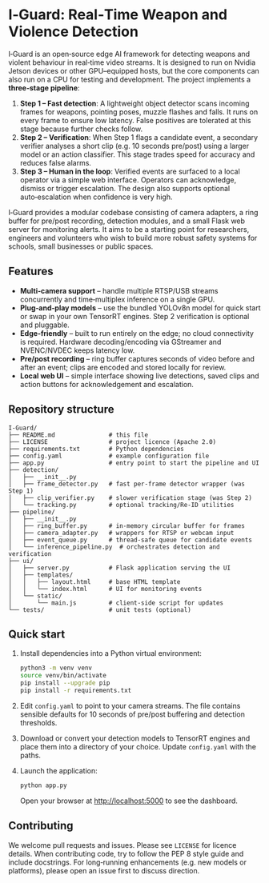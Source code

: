 # I‑Guard: Real‑Time Weapon and Violence Detection

I‑Guard is an open‑source edge AI framework for detecting weapons and violent behaviour in real‑time video streams. It is designed to run on Nvidia Jetson devices or other GPU–equipped hosts, but the core components can also run on a CPU for testing and development. The project implements a **three‑stage pipeline**:

1. **Step 1 – Fast detection**: A lightweight object detector scans incoming frames for weapons, pointing poses, muzzle flashes and falls. It runs on every frame to ensure low latency. False positives are tolerated at this stage because further checks follow.
2. **Step 2 – Verification**: When Step 1 flags a candidate event, a secondary verifier analyses a short clip (e.g. 10 seconds pre/post) using a larger model or an action classifier. This stage trades speed for accuracy and reduces false alarms.
3. **Step 3 – Human in the loop**: Verified events are surfaced to a local operator via a simple web interface. Operators can acknowledge, dismiss or trigger escalation. The design also supports optional auto‑escalation when confidence is very high.

I‑Guard provides a modular codebase consisting of camera adapters, a ring buffer for pre/post recording, detection modules, and a small Flask web server for monitoring alerts. It aims to be a starting point for researchers, engineers and volunteers who wish to build more robust safety systems for schools, small businesses or public spaces.

## Features

* **Multi‑camera support** – handle multiple RTSP/USB streams concurrently and time‑multiplex inference on a single GPU.
* **Plug‑and‑play models** – use the bundled YOLOv8n model for quick start or swap in your own TensorRT engines. Step 2 verification is optional and pluggable.
* **Edge‑friendly** – built to run entirely on the edge; no cloud connectivity is required. Hardware decoding/encoding via GStreamer and NVENC/NVDEC keeps latency low.
* **Pre/post recording** – ring buffer captures seconds of video before and after an event; clips are encoded and stored locally for review.
* **Local web UI** – simple interface showing live detections, saved clips and action buttons for acknowledgement and escalation.

## Repository structure

```
I-Guard/
├── README.md               # this file
├── LICENSE                 # project licence (Apache 2.0)
├── requirements.txt        # Python dependencies
├── config.yaml             # example configuration file
├── app.py                  # entry point to start the pipeline and UI
├── detection/
│   ├── __init__.py
│   ├── frame_detector.py   # fast per‑frame detector wrapper (was Step 1)
│   ├── clip_verifier.py    # slower verification stage (was Step 2)
│   └── tracking.py         # optional tracking/Re‑ID utilities
├── pipeline/
│   ├── __init__.py
│   ├── ring_buffer.py      # in‑memory circular buffer for frames
│   ├── camera_adapter.py   # wrappers for RTSP or webcam input
│   ├── event_queue.py      # thread‑safe queue for candidate events
│   └── inference_pipeline.py  # orchestrates detection and verification
├── ui/
│   ├── server.py           # Flask application serving the UI
│   ├── templates/
│   │   ├── layout.html     # base HTML template
│   │   └── index.html      # UI for monitoring events
│   └── static/
│       └── main.js         # client‑side script for updates
└── tests/                  # unit tests (optional)
```

## Quick start

1. Install dependencies into a Python virtual environment:

    ```bash
    python3 -m venv venv
    source venv/bin/activate
    pip install --upgrade pip
    pip install -r requirements.txt
    ```

2. Edit `config.yaml` to point to your camera streams. The file contains sensible defaults for 10 seconds of pre/post buffering and detection thresholds.

3. Download or convert your detection models to TensorRT engines and place them into a directory of your choice. Update `config.yaml` with the paths.

4. Launch the application:

    ```bash
    python app.py
    ```

   Open your browser at [http://localhost:5000](http://localhost:5000) to see the dashboard.

## Contributing

We welcome pull requests and issues. Please see `LICENSE` for licence details. When contributing code, try to follow the PEP 8 style guide and include docstrings. For long‑running enhancements (e.g. new models or platforms), please open an issue first to discuss direction.
